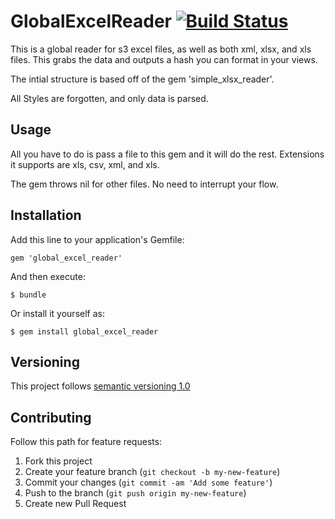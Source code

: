 # GlobalExcelReader [![Build Status](https://travis-ci.org/raksonibs/global_excel_reader.svg?branch=master)](https://travis-ci.org/raksonibs/global_excel_reader)

This is a global reader for s3 excel files, as well as both xml, xlsx, and xls files. This grabs the data and outputs a hash you can format in your views.

The intial structure is based off of the gem 'simple_xlsx_reader'.

All Styles are forgotten, and only data is parsed.

## Usage
  All you have to do is pass a file to this gem and it will do the rest. Extensions it supports are xls, csv, xml, and xls.

  The gem throws nil for other files. No need to interrupt your flow.

## Installation

Add this line to your application's Gemfile:

    gem 'global_excel_reader'

And then execute:

    $ bundle

Or install it yourself as:

    $ gem install global_excel_reader

## Versioning

This project follows [semantic versioning 1.0](http://semver.org/spec/v1.0.0.html)

## Contributing

Follow this path for feature requests:

1. Fork this project
2. Create your feature branch (`git checkout -b my-new-feature`)
3. Commit your changes (`git commit -am 'Add some feature'`)
4. Push to the branch (`git push origin my-new-feature`)
5. Create new Pull Request
